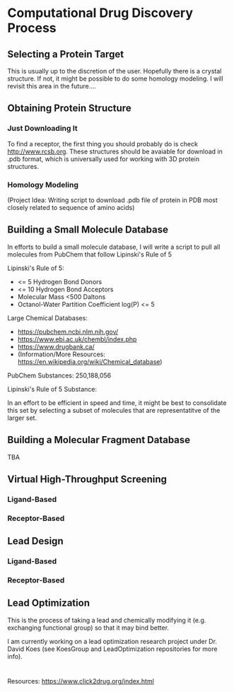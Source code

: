 # Computational Drug Discovery Process

## Selecting a Protein Target 

This is usually up to the discretion of the user. Hopefully there is a crystal structure. If not, it might be possible to do some homology modeling. I will revisit this area in the future....

## Obtaining Protein Structure 

### Just Downloading It 

To find a receptor, the first thing you should probably do is check http://www.rcsb.org. These structures should be avaiable for download in .pdb format, which is universally used for working with 3D protein structures. 

### Homology Modeling 

(Project Idea: Writing script to download .pdb file of protein in PDB most closely related to sequence of amino acids) 

## Building a Small Molecule Database

In efforts to build a small molecule database, I will write a script to pull all molecules from PubChem that follow Lipinski's Rule of 5

Lipinski's Rule of 5:
* <= 5 Hydrogen Bond Donors 
* <= 10 Hydrogen Bond Acceptors 
* Molecular Mass <500 Daltons 
* Octanol-Water Partition Coefficient log(P) <= 5  

Large Chemical Databases: 
* https://pubchem.ncbi.nlm.nih.gov/ 
* https://www.ebi.ac.uk/chembl/index.php 
* https://www.drugbank.ca/ 
* (Information/More Resources: https://en.wikipedia.org/wiki/Chemical_database) 

PubChem Substances: 250,188,056

Lipinski's Rule of 5 Substance: 

In  an effort to be efficient in speed and time, it might be best to consolidate this set by selecting a subset of molecules that are representatitve of the larger set.  

## Building a Molecular Fragment Database 

TBA 

## Virtual High-Throughput Screening

### Ligand-Based

### Receptor-Based

## Lead Design

### Ligand-Based

### Receptor-Based 

## Lead Optimization

This is the process of taking a lead and chemically modifying it (e.g. exchanging functional group) so that it may bind better. 

I am currently working on a lead optimization research project under Dr. David Koes (see KoesGroup and LeadOptimization repositories for more info). 

# 

Resources: https://www.click2drug.org/index.html
